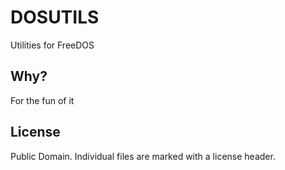 
# DOSUTILS 

Utilities for FreeDOS

## Why?

For the fun of it

## License

Public Domain. Individual files are marked with a license header.


